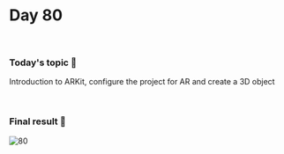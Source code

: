 # Day 80

&nbsp;

### Today's topic 🎯
Introduction to ARKit, configure the project for AR and create a 3D object

&nbsp;

### Final result 🎉
![80](https://user-images.githubusercontent.com/110282927/194508182-7be4d9cb-0e66-42ea-8062-cda96cdf93ee.png)